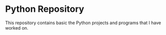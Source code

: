 # Python Repository

This repository contains basic the Python projects and programs that I have worked on.
